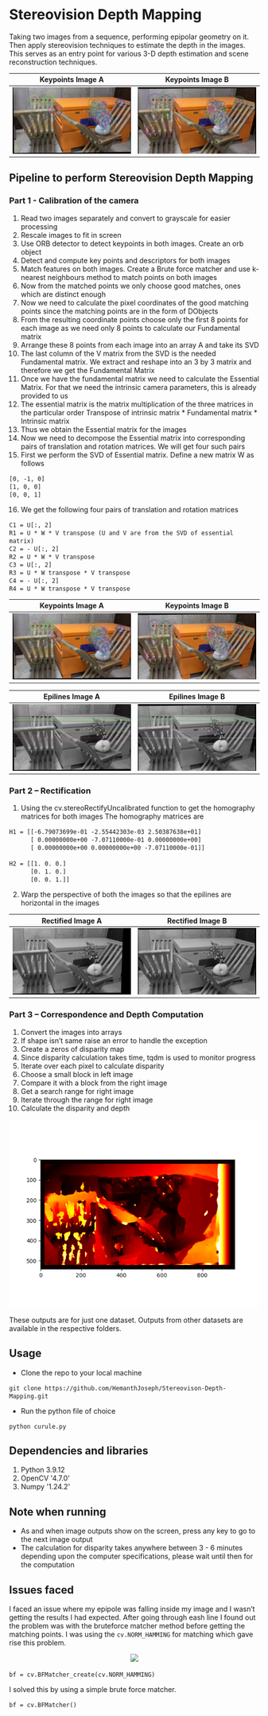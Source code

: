 <!-- # Download the files to a location of choice
## Unzip it and you will find
__
|-- hemanth1.pdf (PDF report)
|-- curule.py (python file for first dataset)
|-- octagon.py (python file for second dataset)
|-- pendulum.py (python file for third dataset)
|-- This README.md file

## Open the .py files one after the another in a IDE of choice, preferrably VSCode
- Since the dataset files aren't a part of the ZIP file, in each python file change the path for the left image as img_0 in cv.imread
- Similarly for the right image, change the path for the right image as img_1 in cv.imread
### Run the files one after another by hitting the run button on the IDE and the program will run
#### Note when running
- As and when image outputs show on the screen, press any key to go to the next image output
- The calculation for disparity takes anywhere between 3 - 6 minutes depending upon the computer specifications, please wait until then -->
# Stereovision Depth Mapping
Taking two images from a sequence, performing epipolar geometry on it. Then apply stereovision techniques to estimate the depth in the images. <br>
This serves as an entry point for various 3-D depth estimation and scene reconstruction techniques. <br>

Keypoints Image A         |  Keypoints Image B
:-------------------------:|:-------------------------:
![](./curule_image_outputs/keypoints_0.jpg)  |  ![](./curule_image_outputs/keypoints_1.jpg)

## Pipeline to perform Stereovision Depth Mapping
### Part 1 - Calibration of the camera
1. Read two images separately and convert to grayscale for easier processing
2. Rescale images to fit in screen
3. Use ORB detector to detect keypoints in both images. Create an orb object
4. Detect and compute key points and descriptors for both images
5. Match features on both images. Create a Brute force matcher and use k-nearest neighbours
method to match points on both images
6. Now from the matched points we only choose good matches, ones which are distinct enough
7. Now we need to calculate the pixel coordinates of the good matching points since the
matching points are in the form of DObjects
8. From the resulting coordinate points choose only the first 8 points for each image as we
need only 8 points to calculate our Fundamental matrix
9. Arrange these 8 points from each image into an array A and take its SVD
10. The last column of the V matrix from the SVD is the needed Fundamental matrix. We
extract and reshape into an 3 by 3 matrix and therefore we get the Fundamental Matrix
11. Once we have the fundamental matrix we need to calculate the Essential Matrix. For that we
need the intrinsic camera parameters, this is already provided to us
12. The essential matrix is the matrix multiplication of the three matrices in the particular order
Transpose of intrinsic matrix * Fundamental matrix * Intrinsic matrix
13. Thus we obtain the Essential matrix for the images
14. Now we need to decompose the Essential matrix into corresponding pairs of translation and
rotation matrices. We will get four such pairs
15. First we perform the SVD of Essential matrix. Define a new matrix W as follows
```
[0, -1, 0]
[1, 0, 0]
[0, 0, 1]
```
16. We get the following four pairs of translation and rotation matrices
```
C1 = U[:, 2]
R1 = U * W * V transpose (U and V are from the SVD of essential matrix)
C2 = - U[:, 2]
R2 = U * W * V transpose
C3 = U[:, 2]
R3 = U * W transpose * V transpose
C4 = - U[:, 2]
R4 = U * W transpose * V transpose
```

Keypoints Image A         |  Keypoints Image B
:-------------------------:|:-------------------------:
![](./curule_image_outputs/keypoints_0.jpg)  |  ![](./curule_image_outputs/keypoints_1.jpg)


Epilines Image A         |  Epilines Image B
:-------------------------:|:-------------------------:
![](./curule_image_outputs/epilines_0.jpg)  |  ![](./curule_image_outputs/epilines_1.jpg)


### Part 2 – Rectification
1. Using the cv.stereoRectifyUncalibrated function to get the homography matrices for
both images
The homography matrices are
```
H1 = [[-6.79073699e-01 -2.55442303e-03 2.50387638e+01]
      [ 0.00000000e+00 -7.07110000e-01 0.00000000e+00]
      [ 0.00000000e+00 0.00000000e+00 -7.07110000e-01]]

H2 = [[1. 0. 0.]
      [0. 1. 0.]
      [0. 0. 1.]]
```
2. Warp the perspective of both the images so that the epilines are horizontal in the images

Rectified Image A         |  Rectified Image B
:-------------------------:|:-------------------------:
![](./curule_image_outputs/rectified_0.jpg)  |  ![](./curule_image_outputs/rectified_1.jpg)

### Part 3 – Correspondence and Depth Computation
1. Convert the images into arrays
2. If shape isn’t same raise an error to handle the exception
3. Create a zeros of disparity map
4. Since disparity calculation takes time, tqdm is used to monitor progress
5. Iterate over each pixel to calculate disparity
6. Choose a small block in left image
7. Compare it with a block from the right image
8. Get a search range for right image
9. Iterate through the range for right image
10. Calculate the disparity and depth

<p align="center">
    <img src="./curule_image_outputs/depth_image.png">

These outputs are for just one dataset. Outputs from other datasets are available in the respective folders.

## Usage
* Clone the repo to your local machine
```
git clone https://github.com/HemanthJoseph/Stereovison-Depth-Mapping.git
```
* Run the python file of choice
```
python curule.py
```

## Dependencies and libraries
1. Python 3.9.12
2. OpenCV '4.7.0'
3. Numpy '1.24.2'

## Note when running
- As and when image outputs show on the screen, press any key to go to the next image output
- The calculation for disparity takes anywhere between 3 - 6 minutes depending upon the computer specifications, please wait until then for the computation

## Issues faced
I faced an issue where my epipole was falling inside my image and I wasn’t getting the results I had expected. After going through eash line I found out the problem was with the bruteforce matcher method before getting the matching points. I was using the 
```cv.NORM_HAMMING``` for matching which gave rise this problem.

<p align="center">
    <img src="Picture1.png"> <br>

```
bf = cv.BFMatcher_create(cv.NORM_HAMMING)
```
I solved this by using a simple brute force matcher.
```
bf = cv.BFMatcher()
```